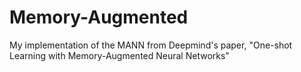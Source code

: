 # Memory-Augmented
My implementation of the MANN from Deepmind's paper, "One-shot Learning with Memory-Augmented Neural Networks"
